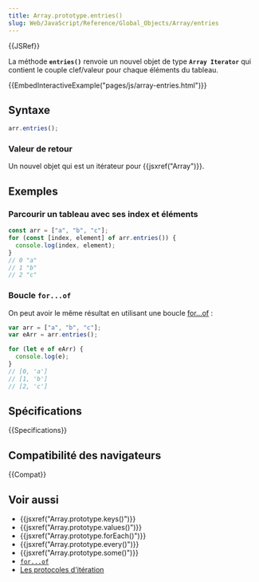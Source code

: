 ```yaml
---
title: Array.prototype.entries()
slug: Web/JavaScript/Reference/Global_Objects/Array/entries
---
```


{{JSRef}}

La méthode **`entries()`** renvoie un nouvel objet de type **`Array Iterator`** qui contient le couple clef/valeur pour chaque éléments du tableau.

{{EmbedInteractiveExample("pages/js/array-entries.html")}}

## Syntaxe

```js
arr.entries();
```

### Valeur de retour

Un nouvel objet qui est un itérateur pour {{jsxref("Array")}}.

## Exemples

### Parcourir un tableau avec ses index et éléments

```js
const arr = ["a", "b", "c"];
for (const [index, element] of arr.entries()) {
  console.log(index, element);
}
// 0 "a"
// 1 "b"
// 2 "c"
```

### Boucle `for...of`

On peut avoir le même résultat en utilisant une boucle [for...of](/fr/docs/Web/JavaScript/Reference/Instructions/for...of) :

```js
var arr = ["a", "b", "c"];
var eArr = arr.entries();

for (let e of eArr) {
  console.log(e);
}
// [0, 'a']
// [1, 'b']
// [2, 'c']
```

## Spécifications

{{Specifications}}

## Compatibilité des navigateurs

{{Compat}}

## Voir aussi

- {{jsxref("Array.prototype.keys()")}}
- {{jsxref("Array.prototype.values()")}}
- {{jsxref("Array.prototype.forEach()")}}
- {{jsxref("Array.prototype.every()")}}
- {{jsxref("Array.prototype.some()")}}
- [`for...of`](/fr/docs/Web/JavaScript/Reference/Instructions/for...of)
- [Les protocoles d'itération](/fr/docs/Web/JavaScript/Reference/Les_protocoles_iteration)
